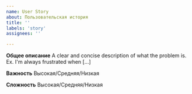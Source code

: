 ```yaml
---
name: User Story
about: Пользовательская история
title: ''
labels: 'story'
assignees: ''

---
```


**Общее описание**
A clear and concise description of what the problem is. Ex. I'm always frustrated when [...]

**Важность**
Высокая/Средняя/Низкая

**Сложность**
Высокая/Средняя/Низкая
